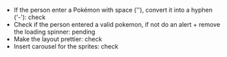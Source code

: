 - If the person enter a Pokémon with space (''), convert it into a hyphen ('-'): check
- Check if the person entered a valid pokemon, if not do an alert + remove the loading spinner: pending
- Make the layout prettier: check
- Insert carousel for the sprites: check
